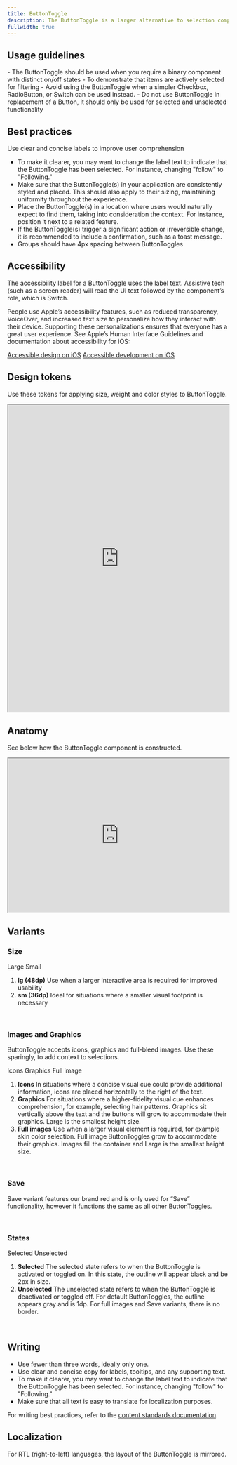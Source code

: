 ```yaml
---
title: ButtonToggle
description: The ButtonToggle is a larger alternative to selection components such as [Checkbox](/android/checkbox), [RadioButton](/web/radiobutton), and [Switch](/android/switch). It enables users to choose between two states - selected or unselected.
fullwidth: true
---
```


<ImgContainer src="https://i.pinimg.com/originals/ad/48/75/ad48752b9446c7092c261b8c812f7ff2.png" alt="A set of three toggle buttons side by side. The third toggle button is selected." />

## Usage guidelines

<TwoCol>
  <Group>
    <Do title="When to use" />
    - The ButtonToggle should be used when you require a binary component with distinct on/off states
    - To demonstrate that items are actively selected for filtering
  </Group>
  <Group>
  <Dont title="When not to use" />
     - Avoid using the ButtonToggle when a simpler Checkbox, RadioButton, or Switch can be used instead.
     - Do not use ButtonToggle in replacement of a Button, it should only be used for selected and unselected functionality
  </Group>
</TwoCol>

## Best practices

Use clear and concise labels to improve user comprehension

- To make it clearer, you may want to change the label text to indicate that the ButtonToggle has been selected. For instance, changing "follow" to "Following."
- Make sure that the ButtonToggle(s) in your application are consistently styled and placed. This should also apply to their sizing, maintaining uniformity throughout the experience.
- Place the ButtonToggle(s) in a location where users would naturally expect to find them, taking into consideration the context. For instance, position it next to a related feature.
- If the ButtonToggle(s) trigger a significant action or irreversible change, it is recommended to include a confirmation, such as a toast message.
- Groups should have 4px spacing between ButtonToggles

## Accessibility

The accessibility label for a ButtonToggle uses the label text. Assistive tech (such as a screen reader) will read the UI text followed by the component’s role, which is Switch.

People use Apple’s accessibility features, such as reduced transparency, VoiceOver, and increased text size to personalize how they interact with their device. Supporting these personalizations ensures that everyone has a great user experience. See Apple’s Human Interface Guidelines and documentation about accessibility for iOS:

[Accessible design on iOS](https://developer.apple.com/design/human-interface-guidelines/accessibility/overview/introduction/)
[Accessible development on iOS](https://developer.apple.com/accessibility/ios/)

## Design tokens

Use these tokens for applying size, weight and color styles to ButtonToggle.
<br/>
<iframe style={{border:0}} width="100%" height="700" src="https://www.figma.com/embed?embed_host=share&url=https%3A%2F%2Fwww.figma.com%2Ffile%2FAHcKJDgb7E7YswlgW1wY8E%2FGestalt-for-iOS%3Ftype%3Ddesign%26node-id%3D60046%253A84204%26mode%3Ddesign%26t%3DfoF6enjZg5MAyski-1" allowFullScreen></iframe>

## Anatomy

See below how the ButtonToggle component is constructed.
<br/>
<iframe style={{border:0}} width="100%" height="350" src="https://www.figma.com/embed?embed_host=share&url=https%3A%2F%2Fwww.figma.com%2Ffile%2FAHcKJDgb7E7YswlgW1wY8E%2FGestalt-for-iOS%3Ftype%3Ddesign%26node-id%3D55188%253A4041%26mode%3Ddesign%26t%3D2iJqnAYR7hYB1zjh-1" allowFullScreen></iframe>

## Variants

### Size

<ThreeCol>
  <Group>
<ImgContainer src="https://i.pinimg.com/originals/aa/e9/03/aae903a03401af5a805db033b7977c8c.png"  alt="Example of the large Toggle Button with one selected and the other unselected" />
Large
</Group>
<Group>
<ImgContainer src="https://i.pinimg.com/originals/06/9a/17/069a1732b62ea6901db193d86390f5cc.png"  alt="Example of the small Toggle Button with one selected and the other unselected" />
Small
</Group>
</ThreeCol>

1. **lg (48dp)**
   Use when a larger interactive area is required for improved usability
2. **sm (36dp)**
   Ideal for situations where a smaller visual footprint is necessary

<br/>

### Images and Graphics

ButtonToggle accepts icons, graphics and full-bleed images. Use these sparingly, to add context to selections.
<br/>

<ThreeCol>
<Group>
<ImgContainer src="https://i.pinimg.com/originals/32/bb/5b/32bb5b15f347e21277de9d5c13c3c908.png"  alt="Example of two Toggle Buttons with an icon to the right of the label" />
Icons
</Group>
<Group>
<ImgContainer src="https://i.pinimg.com/originals/f7/40/73/f7407351324311856dd61559b700c374.png"  alt="Example of three Toggle Buttons with graphics above the label" />
Graphics
</Group>
<Group>
<ImgContainer src="https://i.pinimg.com/originals/07/32/d4/0732d4119ae286309381c5a79b56bf2c.jpg"  alt="Example of three Toggle Buttons with a full-fill image and no label" />
Full image
</Group>
</ThreeCol>

1. **Icons**
   In situations where a concise visual cue could provide additional information, icons are placed horizontally to the right of the text.
2. **Graphics**
   For situations where a higher-fidelity visual cue enhances comprehension, for example, selecting hair patterns. Graphics sit vertically above the text and the buttons will grow to accommodate their graphics. Large is the smallest height size.
3. **Full images**
   Use when a larger visual element is required, for example skin color selection. Full image ButtonToggles grow to accommodate their graphics. Images fill the container and Large is the smallest height size.

<br/>

### Save

Save variant features our brand red and is only used for “Save” functionality, however it functions the same as all other ButtonToggles.

<ThreeCol>
<Group>
<ImgContainer src="https://i.pinimg.com/originals/af/49/0f/af490f03d1dd5ba7ec8c79a5b86a7fe9.png"  alt="Example of two Save ToggleButtons, one selected, one unselected" />
</Group>
</ThreeCol>

<br/>

### States

<ThreeCol>
  <Group>
<ImgContainer src="https://i.pinimg.com/originals/3a/06/69/3a066905e2a6bc08fbc515a1c4e14ea4.png"  alt="Example of three Toggle Buttons, all in a selected state" />
Selected
</Group>
<Group>
<ImgContainer src="https://i.pinimg.com/originals/b2/b2/8e/b2b28ea688dac5fca1cfb339bd426ae9.png"  alt="Example of three Toggle Buttons, all in an unselected state" />
Unselected
</Group>
</ThreeCol>

1. **Selected**
   The selected state refers to when the ButtonToggle is activated or toggled on. In this state, the outline will appear black and be 2px in size.
2. **Unselected**
   The unselected state refers to when the ButtonToggle is deactivated or toggled off. For default ButtonToggles, the outline appears gray and is 1dp. For full images and Save variants, there is no border. 

<br/>


## Writing

- Use fewer than three words, ideally only one.
- Use clear and concise copy for labels, tooltips, and any supporting text.
- To make it clearer, you may want to change the label text to indicate that the ButtonToggle has been selected. For instance, changing "follow" to "Following."
- Make sure that all text is easy to translate for localization purposes.


For writing best practices, refer to the [content standards documentation](/foundations/content_standards/ui_elements).


## Localization

For RTL (right-to-left) languages, the layout of the ButtonToggle is mirrored. 
